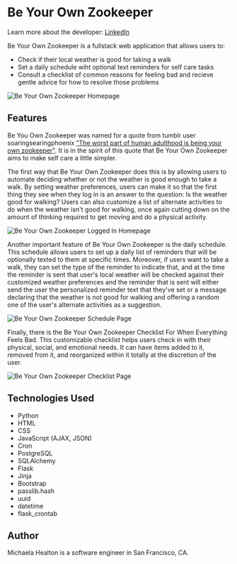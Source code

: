 # Be Your Own Zookeeper

Learn more about the developer: [LinkedIn](https://www.linkedin.com/in/michaela-healton/)

Be Your Own Zookeeper is a fullstack web application that allows users to:

- Check if their local weather is good for taking a walk
- Set a daily schedule wiht optional text reminders for self care tasks
- Consult a checklist of common reasons for feeling bad and recieve gentle advice for how to resolve those problems

![Be Your Own Zookeeper Homepage](/static/img/be-your-own-zookeeper-homepage.png)

## Features

Be You Own Zookeeper was named for a quote from tumblr user soaringsearingphoenix ["The worst part of human adulthood is being your own zookeeper"](https://soaringsearingphoenix.tumblr.com/post/634871709833560064/like-i-have-to-make-sure-my-meals-are). It is in the spirit of this quote that Be Your Own Zookeeper aims to make self care a little simpler. 

The first way that Be Your Own Zookeeper does this is by allowing users to automate deciding whether or not the weather is good enough to take a walk. By setting weather preferences, users can make it so that the first thing they see when they log in is an answer to the question: Is the weather good for walking? Users can also customize a list of alternate activities to do when the weather isn't good for walking, once again cutting down on the amount of thinking required to get moving and do a physical activity. 

![Be Your Own Zookeeper Logged In Homepage](/static/img/logged-in-homepage.png)

Another important feature of Be Your Own Zookeeper is the daily schedule. This schedule allows users to set up a daily list of reminders that will be optionally texted to them at specific times. Moreover, if users want to take a walk, they can set the type of the reminder to indicate that, and at the time the reminder is sent that user's local weather will be checked against their customized weather preferences and the reminder that is sent will either send the user the personalized reminder text that they've set or a message declaring that the weather is not good for walking and offering a random one of the user's alternate activities as a suggestion. 

![Be Your Own Zookeeper Schedule Page](/static/img/schedule.png)

Finally, there is the Be Your Own Zookeeper Checklist For When Everything Feels Bad. This customizable checklist helps users check in with their physical, social, and emotional needs. It can have items added to it, removed from it, and reorganized within it totally at the discretion of the user. 

![Be Your Own Zookeeper Checklist Page](/static/img/checklist.png)

## Technologies Used

- Python 
- HTML 
- CSS 
- JavaScript (AJAX, JSON)
- Cron 
- PostgreSQL
- SQLAlchemy
- Flask
- Jinja
- Bootstrap
- passlib.hash 
- uuid
- datetime
- flask_crontab

## Author
Michaela Healton is a software engineer in San Francisco, CA. 